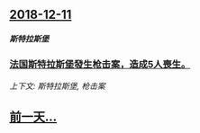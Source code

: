 ## [2018-12-11](/news/2018/12/11/index.md)

##### 斯特拉斯堡
### [法国斯特拉斯堡發生枪击案，造成5人喪生。 ](/news/2018/12/11/法国斯特拉斯堡發生枪击案-造成5人喪生.md)
_上下文: 斯特拉斯堡, 枪击案_

## [前一天...](/news/2018/12/10/index.md)

